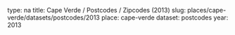 type: na
title: Cape Verde / Postcodes / Zipcodes (2013)
slug: places/cape-verde/datasets/postcodes/2013
place: cape-verde
dataset: postcodes
year: 2013
